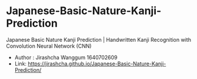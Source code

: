 # Japanese-Basic-Nature-Kanji-Prediction
Japanese Basic Nature Kanji Prediction | Handwritten Kanji Recognition with Convolution Neural Network (CNN)
- Author : Jirashcha Wanggum 1640702609
- Link: https://jirashcha.github.io/Japanese-Basic-Nature-Kanji-Prediction/

